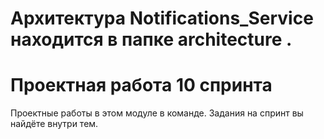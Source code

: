 # Архитектура Notifications_Service  находится в папке architecture . 



# Проектная работа 10 спринта

Проектные работы в этом модуле в команде. Задания на спринт вы найдёте внутри тем.
